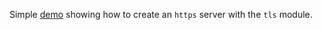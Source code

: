Simple [demo](http://docs.nodejitsu.com/articles/cryptography/how-to-use-the-tls-module) showing how to create an `https` server with the `tls` module.
